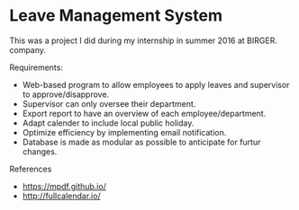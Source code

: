 # Leave Management System
This was a project I did during my internship in summer 2016 at BIRGER. company.

Requirements:
 * Web-based program to allow employees to apply leaves and supervisor to approve/disapprove.
 * Supervisor can only oversee their department.
 * Export report to have an overview of each employee/department.
 * Adapt calender to include local public holiday.
 * Optimize efficiency by implementing email notification.
 * Database is made as modular as possible to anticipate for furtur changes.
 

References
* https://mpdf.github.io/
*  http://fullcalendar.io/
  
